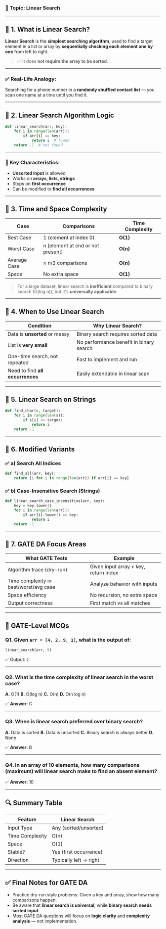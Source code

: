 

### 🔹 Topic: **Linear Search**

---

## 🔹 1. **What is Linear Search?**

**Linear Search** is the **simplest searching algorithm**, used to find a target element in a list or array by **sequentially checking each element one by one** from left to right.

> ✅ It does **not require the array to be sorted**.

---

### ✅ Real-Life Analogy:

Searching for a phone number in a **randomly shuffled contact list** — you scan one name at a time until you find it.

---

## 🔹 2. **Linear Search Algorithm Logic**

```python
def linear_search(arr, key):
    for i in range(len(arr)):
        if arr[i] == key:
            return i  # found
    return -1  # not found
```

---

### 📌 Key Characteristics:

* **Unsorted Input** is allowed
* Works on **arrays, lists, strings**
* Stops on **first occurrence**
* Can be modified to **find all occurrences**

---

## 🔹 3. **Time and Space Complexity**

| Case         | Comparisons                       | Time Complexity |
| ------------ | --------------------------------- | --------------- |
| Best Case    | 1 (element at index 0)            | **O(1)**        |
| Worst Case   | n (element at end or not present) | **O(n)**        |
| Average Case | ≈ n/2 comparisons                 | **O(n)**        |
| Space        | No extra space                    | **O(1)**        |

> For a large dataset, linear search is **inefficient** compared to binary search (O(log n)), but it's **universally applicable**.

---

## 🔹 4. **When to Use Linear Search**

| Condition                        | Why Linear Search?                      |
| -------------------------------- | --------------------------------------- |
| Data is **unsorted** or messy    | Binary search requires sorted data      |
| List is **very small**           | No performance benefit in binary search |
| One-time search, not repeated    | Fast to implement and run               |
| Need to find **all occurrences** | Easily extendable in linear scan        |

---

## 🔹 5. **Linear Search on Strings**

```python
def find_char(s, target):
    for i in range(len(s)):
        if s[i] == target:
            return i
    return -1
```

---

## 🔹 6. **Modified Variants**

### ✅ a) Search All Indices

```python
def find_all(arr, key):
    return [i for i in range(len(arr)) if arr[i] == key]
```

### ✅ b) Case-Insensitive Search (Strings)

```python
def linear_search_case_insensitive(arr, key):
    key = key.lower()
    for i in range(len(arr)):
        if arr[i].lower() == key:
            return i
    return -1
```

---

## 🔹 7. **GATE DA Focus Areas**

| What GATE Tests                        | Example                               |
| -------------------------------------- | ------------------------------------- |
| Algorithm trace (dry-run)              | Given input array + key, return index |
| Time complexity in best/worst/avg case | Analyze behavior with inputs          |
| Space efficiency                       | No recursion, no extra space          |
| Output correctness                     | First match vs all matches            |

---

## 🧪 GATE-Level MCQs

### Q1. Given `arr = [4, 2, 9, 1]`, what is the output of:

```python
linear_search(arr, 9)
```

✅ Output: `2`

---

### Q2. What is the time complexity of linear search in the **worst case**?

**A.** O(1)
**B.** O(log n)
**C.** O(n)
**D.** O(n log n)

✅ **Answer:** C

---

### Q3. When is linear search preferred over binary search?

**A.** Data is sorted
**B.** Data is unsorted
**C.** Binary search is always better
**D.** None

✅ **Answer:** B

---

### Q4. In an array of 10 elements, how many comparisons (maximum) will linear search make to find an absent element?

✅ **Answer:** 10

---

## 🔍 Summary Table

| Feature         | Linear Search          |
| --------------- | ---------------------- |
| Input Type      | Any (sorted/unsorted)  |
| Time Complexity | O(n)                   |
| Space           | O(1)                   |
| Stable?         | Yes (first occurrence) |
| Direction       | Typically left → right |

---

## ✅ Final Notes for GATE DA

* Practice dry-run style problems: Given a key and array, show how many comparisons happen.
* Be aware that **linear search is universal**, while **binary search needs sorted input**.
* Most GATE DA questions will focus on **logic clarity** and **complexity analysis** — not implementation.

